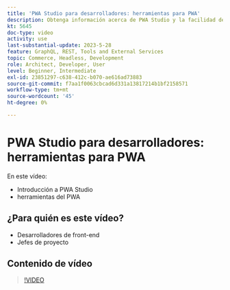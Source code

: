 ```yaml
---
title: 'PWA Studio para desarrolladores: herramientas para PWA'
description: Obtenga información acerca de PWA Studio y la facilidad de uso de las herramientas de PWA Studio.
kt: 5645
doc-type: video
activity: use
last-substantial-update: 2023-5-28
feature: GraphQL, REST, Tools and External Services
topic: Commerce, Headless, Development
role: Architect, Developer, User
level: Beginner, Intermediate
exl-id: 23851297-c638-412c-b070-ae616ad73883
source-git-commit: f7aa1f0063cbcad6d331a13817214b1bf2158571
workflow-type: tm+mt
source-wordcount: '45'
ht-degree: 0%

---
```


# PWA Studio para desarrolladores: herramientas para PWA

En este vídeo:

- Introducción a PWA Studio
- herramientas del PWA

## ¿Para quién es este vídeo?

- Desarrolladores de front-end
- Jefes de proyecto

## Contenido de vídeo

>[!VIDEO](https://video.tv.adobe.com/v/35716?quality=12&learn=on)
